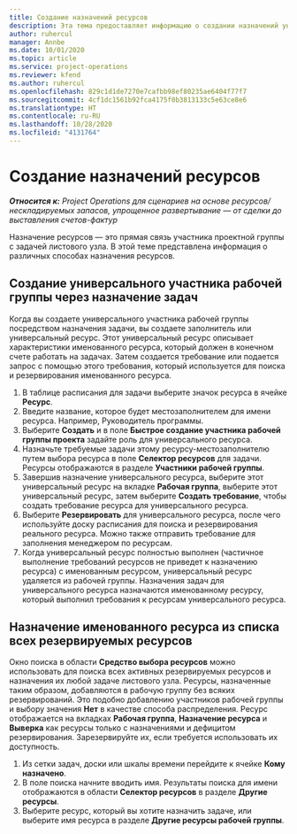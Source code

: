 ```yaml
---
title: Создание назначений ресурсов
description: Эта тема предоставляет информацию о создании назначений универсальных и именованных ресурсов.
author: ruhercul
manager: Annbe
ms.date: 10/01/2020
ms.topic: article
ms.service: project-operations
ms.reviewer: kfend
ms.author: ruhercul
ms.openlocfilehash: 829c1d1de7270e7cafbb98ef80235ae6404f77f7
ms.sourcegitcommit: 4cf1dc1561b92fca4175f0b3813133c5e63ce8e6
ms.translationtype: HT
ms.contentlocale: ru-RU
ms.lasthandoff: 10/28/2020
ms.locfileid: "4131764"
---
```

# <a name="create-resource-assignments"></a>Создание назначений ресурсов

_**Относится к:** Project Operations для сценариев на основе ресурсов/нескладируемых запасов, упрощенное развертывание — от сделки до выставления счетов-фактур_


Назначение ресурсов — это прямая связь участника проектной группы с задачей листового узла. В этой теме представлена информация о различных способах назначения ресурсов.

## <a name="create-a-generic-team-member-through-task-assignment"></a>Создание универсального участника рабочей группы через назначение задач


Когда вы создаете универсального участника рабочей группы посредством назначения задачи, вы создаете заполнитель или универсальный ресурс. Этот универсальный ресурс описывает характеристики именованного ресурса, который должен в конечном счете работать на задачах. Затем создается требование или подается запрос с помощью этого требования, который используется для поиска и резервирования именованного ресурса.

1. В таблице расписания для задачи выберите значок ресурса в ячейке **Ресурс**.
2. Введите название, которое будет местозаполнителем для имени ресурса. Например, Руководитель программы.
3. Выберите **Создать** и в поле **Быстрое создание участника рабочей группы проекта** задайте роль для универсального ресурса.
4. Назначьте требуемые задачи этому ресурсу-местозаполнителю путем выбора ресурса в поле **Селектор ресурсов** для задачи. Ресурсы отображаются в разделе **Участники рабочей группы**.
5. Завершив назначение универсального ресурса, выберите этот универсальный ресурс на вкладке **Рабочая группа**, выберите этот универсальный ресурс, затем выберите **Создать требование**, чтобы создать требование ресурса для универсального ресурса.
6. Выберите **Резервировать** для универсального ресурса, после чего используйте доску расписания для поиска и резервирования реального ресурса. Можно также отправить требование для заполнения менеджером по ресурсам.
7. Когда универсальный ресурс полностью выполнен (частичное выполнение требований ресурсов не приведет к назначению ресурса) с именованным ресурсом, универсальный ресурс удаляется из рабочей группы. Назначения задач для универсального ресурса назначаются именованному ресурсу, который выполнил требования к ресурсам универсального ресурса.

## <a name="assign-a-named-resource-from-the-list-of-all-bookable-resources"></a>Назначение именованного ресурса из списка всех резервируемых ресурсов

Окно поиска в области **Средство выбора ресурсов** можно использовать для поиска всех активных резервируемых ресурсов и назначения их любой задаче листового узла. Ресурсы, назначенные таким образом, добавляются в рабочую группу без всяких резервирований. Это подобно добавлению участников рабочей группы и выбору значения **Нет** в качестве способа распределения. Ресурс отображается на вкладках **Рабочая группа**, **Назначение ресурса** и **Выверка** как ресурсы только с назначениями и дефицитом резервирования. Зарезервируйте их, если требуется использовать их доступность.

1. Из сетки задач, доски или шкалы времени перейдите к ячейке **Кому назначено**.
2. В поле поиска начните вводить имя. Результаты поиска для имени отображаются в области **Селектор ресурсов** в разделе **Другие ресурсы**.
3. Выберите ресурс, который вы хотите назначить задаче, или выберите имя ресурса в разделе **Другие ресурсы рабочей группы**.

